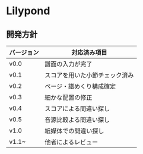 # Lilypond

## 開発方針
| バージョン | 対応済み項目 | 
| ---------- | ------------ | 
| v0.0       |  譜面の入力が完了  | 
| v0.1       |  スコアを用いた小節チェック済み            | 
| v0.2       |  ページ・譜めくり構成確定            |  
| v0.3       |  細かな配置の修正            |  
| v0.4       |  スコアによる間違い探し            | 
| v0.5       |  音源比較よる間違い探し            | 
| v1.0       |  紙媒体での間違い探し            | 
| v1.1~       |  他者によるレビュー            | 